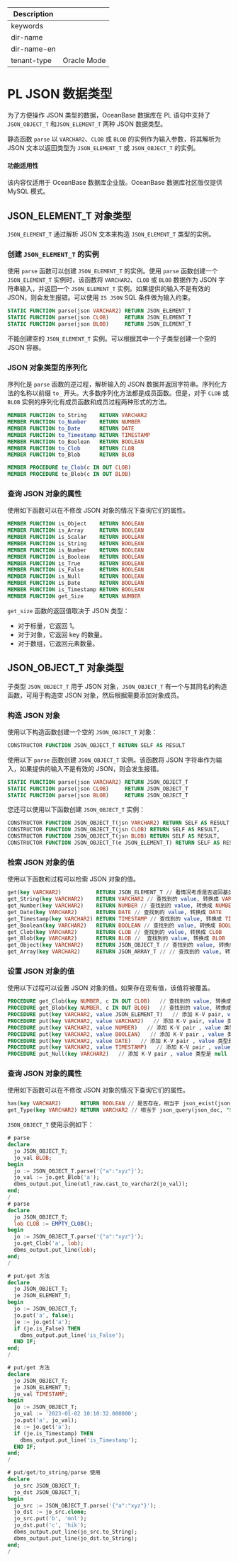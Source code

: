 | Description   |                 |
|---------------|-----------------|
| keywords      |                 |
| dir-name      |                 |
| dir-name-en   |                 |
| tenant-type   | Oracle Mode     |

# PL JSON 数据类型

为了方便操作 JSON 类型的数据，OceanBase 数据库在 PL 语句中支持了 `JSON_OBJECT_T` 和`JSON_ELEMENT_T` 两种 JSON 数据类型。

静态函数 `parse` 以 `VARCHAR2`、`CLOB` 或 `BLOB` 的实例作为输入参数，将其解析为 JSON 文本以返回类型为 `JSON_ELEMENT_T` 或 `JSON_OBJECT_T` 的实例。

  <main id="notice" >
    <h4>功能适用性</h4>
    <p>该内容仅适用于 OceanBase 数据库企业版。OceanBase 数据库社区版仅提供 MySQL 模式。</p>
  </main>

## JSON_ELEMENT_T 对象类型

`JSON_ELEMENT_T` 通过解析 JSON 文本来构造 `JSON_ELEMENT_T` 类型的实例。

### 创建 `JSON_ELEMENT_T` 的实例

使用 `parse` 函数可以创建 `JSON_ELEMENT_T` 的实例。使用 `parse` 函数创建一个 `JSON_ELEMENT_T` 实例时，该函数将 `VARCHAR2`、`CLOB` 或 `BLOB` 数据作为 JSON 字符串输入，并返回一个 `JSON_ELEMENT_T` 实例。如果提供的输入不是有效的 JSON，则会发生报错。可以使用 `IS JSON` SQL 条件做为输入约束。

```sql
STATIC FUNCTION parse(json VARCHAR2) RETURN JSON_ELEMENT_T
STATIC FUNCTION parse(json CLOB)     RETURN JSON_ELEMENT_T
STATIC FUNCTION parse(json BLOB)     RETURN JSON_ELEMENT_T
```

不能创建空的 `JSON_ELEMENT_T` 实例。可以根据其中一个子类型创建一个空的 JSON 容器。

### JSON 对象类型的序列化

序列化是 `parse` 函数的逆过程，解析输入的 JSON 数据并返回字符串。序列化方法的名称以前缀 `to_` 开头。大多数序列化方法都是成员函数。但是，对于 `CLOB` 或 `BLOB` 实例的序列化有成员函数和成员过程两种形式的方法。

```sql
MEMBER FUNCTION to_String    RETURN VARCHAR2
MEMBER FUNCTION to_Number    RETURN NUMBER
MEMBER FUNCTION to_Date      RETURN DATE
MEMBER FUNCTION to_Timestamp RETURN TIMESTAMP
MEMBER FUNCTION to_Boolean   RETURN BOOLEAN
MEMBER FUNCTION to_Clob      RETURN CLOB
MEMBER FUNCTION to_Blob      RETURN BLOB

MEMBER PROCEDURE to_Clob(c IN OUT CLOB)
MEMBER PROCEDURE to_Blob(c IN OUT BLOB)
```

### 查询 JSON 对象的属性

使用如下函数可以在不修改 JSON 对象的情况下查询它们的属性。

```sql
MEMBER FUNCTION is_Object    RETURN BOOLEAN
MEMBER FUNCTION is_Array     RETURN BOOLEAN
MEMBER FUNCTION is_Scalar    RETURN BOOLEAN
MEMBER FUNCTION is_String    RETURN BOOLEAN
MEMBER FUNCTION is_Number    RETURN BOOLEAN
MEMBER FUNCTION is_Boolean   RETURN BOOLEAN
MEMBER FUNCTION is_True      RETURN BOOLEAN
MEMBER FUNCTION is_False     RETURN BOOLEAN
MEMBER FUNCTION is_Null      RETURN BOOLEAN
MEMBER FUNCTION is_Date      RETURN BOOLEAN
MEMBER FUNCTION is_Timestamp RETURN BOOLEAN
MEMBER FUNCTION get_Size     RETURN NUMBER
```

`get_size` 函数的返回值取决于 JSON 类型：

- 对于标量，它返回 1。
- 对于对象，它返回 key 的数量。
- 对于数组，它返回元素数量。

## JSON_OBJECT_T 对象类型

子类型 `JSON_OBJECT_T` 用于 JSON 对象，`JSON_OBJECT_T` 有一个与其同名的构造函数，可用于构造空 JSON 对象，然后根据需要添加对象成员。

### 构造 JSON 对象

使用以下构造函数创建一个空的 `JSON_OBJECT_T` 对象：

```sql
CONSTRUCTOR FUNCTION JSON_OBJECT_T RETURN SELF AS RESULT
```

使用以下 `parse` 函数创建 `JSON_OBJECT_T` 实例。该函数将 JSON 字符串作为输入，如果提供的输入不是有效的 JSON，则会发生报错。

```sql
STATIC FUNCTION parse(json VARCHAR2) RETURN JSON_OBJECT_T
STATIC FUNCTION parse(json CLOB)     RETURN JSON_OBJECT_T
STATIC FUNCTION parse(json BLOB)     RETURN JSON_OBJECT_T
```

您还可以使用以下函数创建 `JSON_OBJECT_T` 实例：

```sql
CONSTRUCTOR FUNCTION JSON_OBJECT_T(jsn VARCHAR2) RETURN SELF AS RESULT,
CONSTRUCTOR FUNCTION JSON_OBJECT_T(jsn CLOB) RETURN SELF AS RESULT,
CONSTRUCTOR FUNCTION JSON_OBJECT_T(jsn BLOB) RETURN SELF AS RESULT,
CONSTRUCTOR FUNCTION JSON_OBJECT_T(e JSON_ELEMENT_T) RETURN SELF AS RESULT
```

### 检索 JSON 对象的值

使用以下函数和过程可以检索 JSON 对象的值。

```sql
get(key VARCHAR2)           RETURN JSON_ELEMENT_T // 看情况考虑是否返回基类类型
get_String(key VARCHAR2)    RETURN VARCHAR2 // 查找到的 value, 转换成 VARCHAR2
get_Number(key VARCHAR2)    RETURN NUMBER // 查找到的 value, 转换成 NUMBER
get_Date(key VARCHAR2)      RETURN DATE // 查找到的 value, 转换成 DATE
get_Timestamp(key VARCHAR2) RETURN TIMESTAMP // 查找到的 value, 转换成 TIMESTAMP
get_Boolean(key VARCHAR2)   RETURN BOOLEAN // 查找到的 value, 转换成 BOOLEAN
get_Clob(key VARCHAR2)      RETURN CLOB // 查找到的 value, 转换成 CLOB
get_Blob(key VARCHAR2)      RETURN BLOB //  查找到的 value, 转换成 BLOB
get_Object(key VARCHAR2)    RETURN JSON_OBJECT_T // 查找到的 value, 转换成 JSON_OBJECT_T
get_Array(key VARCHAR2)     RETURN JSON_ARRAY_T // // 查找到的 value, 转换成 JSON_ARRAY_T
```

### 设置 JSON 对象的值

使用以下过程可以设置 JSON 对象的值。如果存在现有值，该值将被覆盖。

```sql
PROCEDURE get_Clob(key NUMBER, c IN OUT CLOB)   // 查找到的 value, 转换成 CLOB，放在 c 参数中
PROCEDURE get_Blob(key NUMBER, c IN OUT BLOB)   // 查找到的 value, 转换成 BLOB, 放在 c 参数中
PROCEDURE put(key VARCHAR2, value JSON_ELEMENT_T)   // 添加 K-V pair, value 类型是 JSON_ELEMENT_T, 看情况是否设置基类
PROCEDURE put(key VARCHAR2, value VARCHAR2)   // 添加 K-V pair, value 类型是 VARCHAR2
PROCEDURE put(key VARCHAR2, value NUMBER)   // 添加 K-V pair , value 类型是 NUMBER
PROCEDURE put(key VARCHAR2, value BOOLEAN)   // 添加 K-V pair , value 类型是 BOOLEAN
PROCEDURE put(key VARCHAR2, value DATE)   // 添加 K-V pair , value 类型是 DATE
PROCEDURE put(key VARCHAR2, value TIMESTAMP)   // 添加 K-V pair , value 类型是 TIMESTAMP
PROCEDURE put_Null(key VARCHAR2)   // 添加 K-V pair , value 类型是 null
```

### 查询 JSON 对象的属性

使用如下函数可以在不修改 JSON 对象的情况下查询它们的属性。

```sql
has(key VARCHAR2)      RETURN BOOLEAN // 是否存在，相当于 json_exist(json_doc, "$.key")
get_Type(key VARCHAR2) RETURN VARCHAR2 // 相当于 json_query(json_doc, "$.key.type()")
```

`JSON_OBJECT_T` 使用示例如下：

```sql
# parse
declare
  jo JSON_OBJECT_T;
  jo_val BLOB;
begin
  jo := JSON_OBJECT_T.parse('{"a":"xyz"}');
  jo_val := jo.get_Blob('a');
  dbms_output.put_line(utl_raw.cast_to_varchar2(jo_val));
end;
/
# parse
declare
  jo JSON_OBJECT_T;
  lob CLOB := EMPTY_CLOB();
begin
  jo := JSON_OBJECT_T.parse('{"a":"xyz"}');
  jo.get_Clob('a', lob);
  dbms_output.put_line(lob);
end;
/

# put/get 方法
declare
  jo JSON_OBJECT_T;
  je JSON_ELEMENT_T;
begin
  jo := JSON_OBJECT_T;
  jo.put('a', false);
  je := jo.get('a');
  if (je.is_False) THEN
    dbms_output.put_line('is_False');
  END IF;
end;
/

# put/get 方法
declare
  jo JSON_OBJECT_T;
  je JSON_ELEMENT_T;
  jo_val TIMESTAMP;
begin
  jo := JSON_OBJECT_T;
  jo_val := '2023-01-02 10:10:32.000000';
  jo.put('a', jo_val);
  je := jo.get('a');
  if (je.is_Timestamp) THEN
    dbms_output.put_line('is_Timestamp');
  END IF;
end;
/

# put/get/to_string/parse 使用
declare
  jo_src JSON_OBJECT_T;
  jo_dst JSON_OBJECT_T;
begin
  jo_src := JSON_OBJECT_T.parse('{"a":"xyz"}');
  jo_dst := jo_src.clone;
  jo_src.put('b', 'mnl');
  jo_dst.put('c', 'hik');
  dbms_output.put_line(jo_src.to_String);
  dbms_output.put_line(jo_dst.to_String);
end;
/
```




